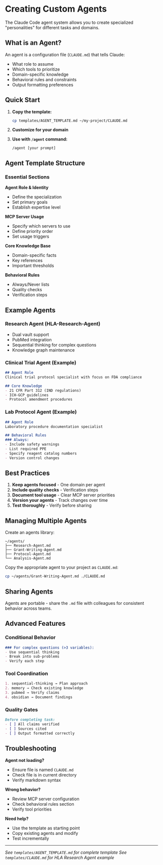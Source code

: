 # Creating Custom Agents

The Claude Code agent system allows you to create specialized "personalities" for different tasks and domains.

## What is an Agent?

An agent is a configuration file (`CLAUDE.md`) that tells Claude:
- What role to assume
- Which tools to prioritize
- Domain-specific knowledge
- Behavioral rules and constraints
- Output formatting preferences

## Quick Start

1. **Copy the template:**
   ```bash
   cp templates/AGENT_TEMPLATE.md ~/my-project/CLAUDE.md
   ```

2. **Customize for your domain**

3. **Use with `/agent` command:**
   ```
   /agent [your prompt]
   ```

## Agent Template Structure

### Essential Sections

**Agent Role & Identity**
- Define the specialization
- Set primary goals
- Establish expertise level

**MCP Server Usage**
- Specify which servers to use
- Define priority order
- Set usage triggers

**Core Knowledge Base**
- Domain-specific facts
- Key references
- Important thresholds

**Behavioral Rules**
- Always/Never lists
- Quality checks
- Verification steps

## Example Agents

### Research Agent (HLA-Research-Agent)
- Dual vault support
- PubMed integration
- Sequential thinking for complex questions
- Knowledge graph maintenance

### Clinical Trial Agent (Example)
```markdown
## Agent Role
Clinical trial protocol specialist with focus on FDA compliance

## Core Knowledge
- 21 CFR Part 312 (IND regulations)
- ICH-GCP guidelines
- Protocol amendment procedures
```

### Lab Protocol Agent (Example)
```markdown
## Agent Role
Laboratory procedure documentation specialist

## Behavioral Rules
### Always:
- Include safety warnings
- List required PPE
- Specify reagent catalog numbers
- Version control changes
```

## Best Practices

1. **Keep agents focused** - One domain per agent
2. **Include quality checks** - Verification steps
3. **Document tool usage** - Clear MCP server priorities
4. **Version your agents** - Track changes over time
5. **Test thoroughly** - Verify before sharing

## Managing Multiple Agents

Create an agents library:
```
~/agents/
├── Research-Agent.md
├── Grant-Writing-Agent.md
├── Protocol-Agent.md
└── Analysis-Agent.md
```

Copy the appropriate agent to your project as `CLAUDE.md`:
```bash
cp ~/agents/Grant-Writing-Agent.md ./CLAUDE.md
```

## Sharing Agents

Agents are portable - share the `.md` file with colleagues for consistent behavior across teams.

## Advanced Features

### Conditional Behavior
```markdown
### For complex questions (>3 variables):
- Use sequential thinking
- Break into sub-problems
- Verify each step
```

### Tool Coordination
```markdown
1. sequential-thinking → Plan approach
2. memory → Check existing knowledge
3. pubmed → Verify claims
4. obsidian → Document findings
```

### Quality Gates
```markdown
Before completing task:
- [ ] All claims verified
- [ ] Sources cited
- [ ] Output formatted correctly
```

## Troubleshooting

**Agent not loading?**
- Ensure file is named `CLAUDE.md`
- Check file is in current directory
- Verify markdown syntax

**Wrong behavior?**
- Review MCP server configuration
- Check behavioral rules section
- Verify tool priorities

**Need help?**
- Use the template as starting point
- Copy existing agents and modify
- Test incrementally

---
*See `templates/AGENT_TEMPLATE.md` for complete template*
*See `templates/CLAUDE.md` for HLA Research Agent example*